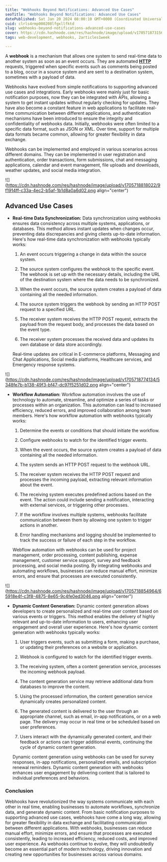 ```yaml
---
title: "Webhooks Beyond Notifications: Advanced Use Cases"
seoTitle: "Webhooks Beyond Notifications: Advanced Use Cases"
datePublished: Sat Jan 20 2024 08:00:10 GMT+0000 (Coordinated Universal Time)
cuid: clrls4rmp000208lfgxllfktd
slug: webhooks-beyond-notifications-advanced-use-cases
cover: https://cdn.hashnode.com/res/hashnode/image/upload/v1705718731566/f608f90d-ad9c-4108-b7e4-c2b1878f6ccd.png
tags: web-development, webhooks, 2articles1week

---
```


A **webhook** is a mechanism that allows one system to send real-time data to another system as soon as an event occurs. They are automated [**HTTP**](https://www.freecodecamp.org/news/what-is-http/) requests, triggered when specific events such as comments being posted to a blog, occur in a source system and are sent to a destination system, sometimes with a payload of data.

Webhooks have evolved from simple notifications to supporting advanced use cases and integrations. Early webhooks were mainly just for basic notification purposes, now they can be integrated with APIs, allowing a system to get instant updates without regularly checking for updates. They have also become a constant feature in web applications to facilitate real-time communication between different applications, and authentication mechanisms have been introduced to ensure the integrity and confidentiality of webhooks data. Initially, webhooks were often limited to a specific data format, such as JSON or XML. Over time, support for multiple data formats became common, allowing for greater flexibility in data exchange.

Webhooks can be implemented and employed in various scenarios across different domains. They can be implemented in user registration and authentication, order transactions, form submissions, chat and messaging applications, calendar and event management, file uploads and downloads, weather updates, and social media integration.

![](https://cdn.hashnode.com/res/hashnode/image/upload/v1705718818022/9f1914ff-c33a-4ec2-b5af-1b1d8a0a6d02.png align="center")

## Advanced Use Cases

* **Real-time Data Synchronization:** Data synchronization using webhooks ensures data consistency across multiple systems, applications, or databases. This method allows instant updates when changes occur, preventing data discrepancies and giving clients up-to-date information. Here's how real-time data synchronization with webhooks typically works:
    
    1. An event occurs triggering a change in data within the source system.
        
    2. The source system configures the webhook to the specific event. The webhook is set up with the necessary details, including the URL of the destination system where the data needs to be synchronized.
        
    3. When the event occurs, the source system creates a payload of data containing all the needed information.
        
    4. The source system triggers the webhook by sending an HTTP POST request to a specified URL.
        
    5. The receiver system receives the HTTP POST request, extracts the payload from the request body, and processes the data based on the event type.
        
    6. The receiver system processes the received data and updates its own database or data store accordingly.
        
    
    Real-time updates are critical in E-commerce platforms, Messaging and Chat Applications, Social media platforms, Healthcare services, and Emergency response systems.
    

![](https://cdn.hashnode.com/res/hashnode/image/upload/v1705718774134/5348fe7b-b138-49f3-bf47-dc97f5251d02.png align="center")

* **Workflow Automation:** Workflow automation involves the use of technology to automate, streamline, and optimize a series of tasks or processes within an organization. This automation can lead to increased efficiency, reduced errors, and improved collaboration among team members. Here's how workflow automation with webhooks typically works:
    
    1. Determine the events or conditions that should initiate the workflow.
        
    2. Configure webhooks to watch for the identified trigger events.
        
    3. When the event occurs, the source system creates a payload of data containing all the needed information.
        
    4. The system sends an HTTP POST request to the webhook URL.
        
    5. The receiver system receives the HTTP POST request and processes the incoming payload, extracting relevant information about the event.
        
    6. The receiving system executes predefined actions based on the event. The action could include sending a notification, interacting with external services, or triggering other processes.
        
    7. If the workflow involves multiple systems, webhooks facilitate communication between them by allowing one system to trigger actions in another.
        
    8. Error handling mechanisms and logging should be implemented to track the success or failure of each step in the workflow.
        
    
    Webflow automation with webhooks can be used for project management, order processing, content publishing, expense management, customer service support, survey and feedback processing, and social media posting. By integrating webhooks and automating workflows, businesses can reduce manual effort, minimize errors, and ensure that processes are executed consistently.
    

![](https://cdn.hashnode.com/res/hashnode/image/upload/v1705718854964/65918e4f-c3f8-4875-8e65-9c4fe0ed3046.png align="center")

* **Dynamic Content Generation:** Dynamic content generation allows developers to create personalized and real-time user content based on various events or triggers. This method enables the delivery of highly relevant and up-to-date information to users, enhancing user engagement and overall user experience. Here's how dynamic content generation with webhooks typically works:
    
    1. User triggers events, such as submitting a form, making a purchase, or updating their preferences on a website or application.
        
    2. Webhook is configured to watch for the identified trigger events.
        
    3. The receiving system, often a content generation service, processes the incoming webhook payload.
        
    4. The content generation service may retrieve additional data from databases to improve the content.
        
    5. Using the processed information, the content generation service dynamically creates personalized content.
        
    6. The generated content is delivered to the user through an appropriate channel, such as email, in-app notifications, or on a web page. The delivery may occur in real time or be scheduled based on user preferences.
        
    7. Users interact with the dynamically generated content, and their feedback or actions can trigger additional events, continuing the cycle of dynamic content generation.
        
    
    Dynamic content generation using webhooks can be used for survey responses, in-app notifications, personalized emails, and subscription renewal reminders. Dynamic content generation with webhooks enhances user engagement by delivering content that is tailored to individual preferences and behaviors.
    

### Conclusion

Webhooks have revolutionized the way systems communicate with each other in real time, enabling businesses to automate workflows, synchronize data, and generate dynamic content. From basic notification purposes to supporting advanced use cases, webhooks have come a long way, allowing for greater flexibility in data exchange and facilitating communication between different applications. With webhooks, businesses can reduce manual effort, minimize errors, and ensure that processes are executed consistently, leading to increased efficiency, reduced costs, and improved user experience. As webhooks continue to evolve, they will undoubtedly become an essential part of modern technology, driving innovation and creating new opportunities for businesses across various domains.